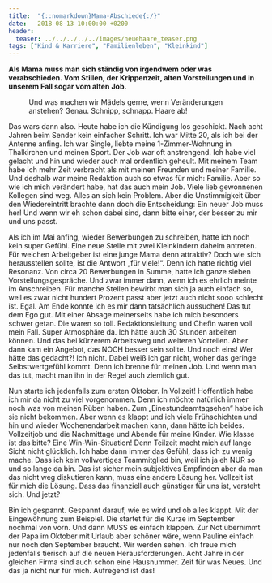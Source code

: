 ```yaml
---
title:  "{::nomarkdown}Mama-Abschiede{:/}"
date:   2018-08-13 10:00:00 +0200
header:
  teaser: ../../../../../images/neuehaare_teaser.png
tags: ["Kind & Karriere", "Familienleben", "Kleinkind"]
---
```


**Als Mama muss man sich ständig von irgendwem oder was verabschieden. Vom Stillen, der Krippenzeit, alten Vorstellungen und in unserem Fall sogar vom alten Job.**

<figure>
  <img src="../../../../../images/neuehaare.png" alt="">
  <figcaption>Und was machen wir Mädels gerne, wenn Veränderungen anstehen? Genau. Schnipp, schnapp. Haare ab!</figcaption>
</figure>

Das wars dann also. Heute habe ich die Kündigung los geschickt. Nach acht Jahren beim Sender kein einfacher Schritt. Ich war Mitte 20, als ich bei der Antenne anfing. Ich war Single, liebte meine 1-Zimmer-Wohnung in Thalkirchen und meinen Sport. Der Job war oft anstrengend. Ich habe viel gelacht und hin und wieder auch mal ordentlich geheult. Mit meinem Team habe ich mehr Zeit verbracht als mit meinen Freunden und meiner Familie. Und deshalb war meine Redaktion auch so etwas für mich: Familie. Aber so wie ich mich verändert habe, hat das auch mein Job. Viele lieb gewonnenen Kollegen sind weg. Alles an sich kein Problem. Aber die Unstimmigkeit über den Wiedereintritt brachte dann doch die Entscheidung: Ein neuer Job muss her! Und wenn wir eh schon dabei sind, dann bitte einer, der besser zu mir und uns passt. 

Als ich im Mai anfing, wieder Bewerbungen zu schreiben, hatte ich noch kein super Gefühl. Eine neue Stelle mit zwei Kleinkindern daheim antreten. Für welchen Arbeitgeber ist eine junge Mama denn attraktiv? Doch wie sich herausstellen sollte, ist die Antwort „für viele!“. Denn ich hatte richtig viel Resonanz. Von circa 20 Bewerbungen in Summe, hatte ich ganze sieben Vorstellungsgespräche. Und zwar immer dann, wenn ich es ehrlich meinte im Anschreiben. Für manche Stellen bewirbt man sich ja auch einfach so, weil es zwar nicht hundert Prozent passt aber jetzt auch nicht sooo schlecht ist. Egal. Am Ende konnte ich es mir dann tatsächlich aussuchen! Das tut dem Ego gut. Mit einer Absage meinerseits habe ich mich besonders schwer getan. Die waren so toll. Redaktionsleitung und Chefin waren voll mein Fall. Super Atmosphäre da. Ich hätte auch 30 Stunden arbeiten können. Und das bei kürzerem Arbeitsweg und weiteren Vorteilen. Aber dann kam ein Angebot, das NOCH besser sein sollte. Und noch eins! Wer hätte das gedacht?! Ich nicht. Dabei weiß ich gar nicht, woher das geringe Selbstwertgefühl kommt. Denn ich brenne für meinen Job. Und wenn man das tut, macht man ihn in der Regel auch ziemlich gut.

Nun starte ich jedenfalls zum ersten Oktober. In Vollzeit! Hoffentlich habe ich mir da nicht zu viel vorgenommen. Denn ich möchte natürlich immer noch was von meinen Rüben haben. Zum „Einestundeamtagsehen“ habe ich sie nicht bekommen. Aber wenn es klappt und ich viele Frühschichten und hin und wieder Wochenendarbeit machen kann, dann hätte ich beides. Vollzeitjob und die Nachmittage und Abende für meine Kinder. Wie klasse ist das bitte? Eine Win-Win-Situation! Denn Teilzeit macht mich auf lange Sicht nicht glücklich. Ich habe dann immer das Gefühl, dass ich zu wenig mache. Dass ich kein vollwertiges Teammitglied bin, weil ich ja eh NUR so und so lange da bin. Das ist sicher mein subjektives Empfinden aber da man das nicht weg diskutieren kann, muss eine andere Lösung her. Vollzeit ist für mich die Lösung. Dass das finanziell auch günstiger für uns ist, versteht sich. Und jetzt? 

Bin ich gespannt. Gespannt darauf, wie es wird und ob alles klappt. Mit der Eingewöhnung zum Beispiel. Die startet für die Kurze im September nochmal von vorn. Und dann MUSS es einfach klappen. Zur Not übernimmt der Papa im Oktober mit Urlaub aber schöner wäre, wenn Pauline einfach nur noch den September braucht. Wir werden sehen. Ich freue mich jedenfalls tierisch auf die neuen Herausforderungen. Acht Jahre in der gleichen Firma sind auch schon eine Hausnummer. Zeit für was Neues. Und das ja nicht nur für mich. Aufregend ist das!



   






































